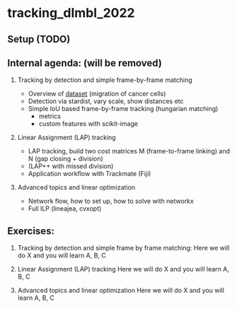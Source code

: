 # tracking_dlmbl_2022

## Setup (TODO)


## Internal agenda: (will be removed)

1. Tracking by detection and simple frame-by-frame matching 
    - Overview of [dataset](https://zenodo.org/record/5206107/files/P31-crop.tif?download=1) (migration of cancer cells) 
    - Detection via stardist, vary scale, show distances etc 
    - Simple IoU based frame-by-frame tracking (hungarian matching)
        * metrics
        * custom features with scikit-image
  
2. Linear Assignment (LAP) tracking
    - LAP tracking, build two cost matrices M (frame-to-frame linking) and N (gap closing + division) 
    - (LAP++ with missed division)
    - Application workflow with Trackmate (Fiji)
  

3. Advanced topics and linear optimization
    - Network flow, how to set up, how to solve with networkx 
    - Full ILP (lineajea, cvxopt)


## Exercises:

1. Tracking by detection and simple frame by frame matching: 
    Here we will do X and you will learn A, B, C

2. Linear Assignment (LAP) tracking
    Here we will do X and you will learn A, B, C

3. Advanced topics and linear optimization
    Here we will do X and you will learn A, B, C
